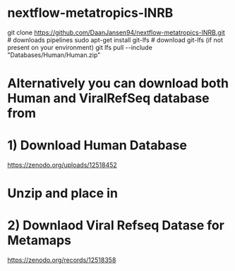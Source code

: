 # nextflow-metatropics-INRB

git clone https://github.com/DaanJansen94/nextflow-metatropics-INRB.git # downloads pipelines
sudo apt-get install git-lfs # download git-lfs (if not present on your environment)
git lfs pull --include "Databases/Human/Human.zip" 

# Alternatively you can download both Human and ViralRefSeq database from
# 1) Download Human Database
https://zenodo.org/uploads/12518452
# Unzip and place in

# 2) Downlaod Viral Refseq Datase for Metamaps
https://zenodo.org/records/12518358
